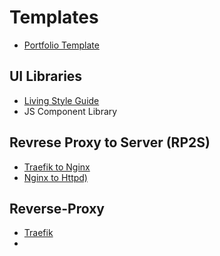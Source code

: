 # Templates

- [Portfolio Template](https://github.com/paulAlexSerban/project-boilerplate-archetype-n-framework)

<!--
## Tech Stacks
- LAMP
- NMP
- MERN
- MEAN
- MEVN

## Content Management Systems
- Wordpress

## Client Side Rendering(CSR)
- ReactJS

## Server to Database

- ExpressJS - MongoDB
- ExpressJS - SQL

## Server Side Rendering (SSR)
- Php
- ExpressJS - Ejs
- NextJS - Jsx

## Jamstack - Static Site Generator
- Jekyll
- Eleventy
- Hugo
- Pelican

## Style Guides
- Storybook - FE Style Guide
-->
## UI Libraries
- [Living Style Guide](https://github.com/paulAlexSerban/tpl--living-style-guide)
- JS Component Library

## Revrese Proxy to Server (RP2S)
- [Traefik to Nginx](https://github.com/paulAlexSerban/pbanf-tpl--traefik-proxy--nginx-server)
- [Nginx to Httpd)](https://github.com/paulAlexSerban/tpl--nginx-proxy--httpd-server)

## Reverse-Proxy
- [Traefik](https://github.com/paulAlexSerban/tpl--traefik-proxy)
- <!--
- Nginx Reverse Proxy

## Server to Database
- Php - SQL
- NodeJS to MongoDB

## Database
- Redis
- Mongoose
- MongoDB
- PhpMyAdmin
- PostgresSql
- SQL
-->
## Server
- [Nginx Server](https://github.com/paulAlexSerban/tpl--nginx-server)

<!--
- [ExpressJS (NodeJS v14)](https://github.com/paulAlexSerban/template-nodejs-14)
- [ExpressJS - Redis (NodeJS v14)](https://github.com/paulAlexSerban/template-nodejs-redis)
- [ExpressJS - EJS (NodeJS v14)](https://github.com/paulAlexSerban/ejs-template)
- [Style Guide Template](https://github.com/paulAlexSerban/style-guide-template)


